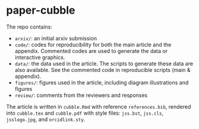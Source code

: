 # paper-cubble

The repo contains:

* `arxiv/`: an initial arxiv submission
* `code/`: codes for reproducibility for both the main article and the appendix. Commented codes are used to generate the data or interactive graphics.
* `data/`: the data used in the article. The scripts to generate these data are also available. See the commented code in reproducible scripts (main & appendix).
* `figures/`: figures used in the article, including diagram illustrations and figures
* `review/`: comments from the reviewers and responses

The article is written in `cubble.Rmd` with reference `references.bib`, rendered into `cubble.tex` and `cubble.pdf` with style files: `jss.bst`, `jss.cls`, `jsslogo.jpg`, and `orcidlink.sty`. 
